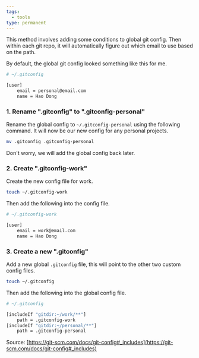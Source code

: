 ```yaml
---
tags:
  - tools
type: permanent
---
```

This method involves adding some conditions to global git config. Then within each git repo, it will automatically figure out which email to use based on the path.

By default, the global git config looked something like this for me.

```bash
# ~/.gitconfig

[user]
    email = personal@email.com
    name = Hao Dong
```

### 1. Rename ".gitconfig" to ".gitconfig-personal"

Rename the global config to `~/.gitconfig-personal` using the following command. It will now be our new config for any personal projects.

```bash
mv .gitconfig .gitconfig-personal
```

Don't worry, we will add the global config back later.

### 2. Create ".gitconfig-work"

Create the new config file for work.

```bash
touch ~/.gitconfig-work
```

Then add the following into the config file.

```bash
# ~/.gitconfig-work

[user]
    email = work@email.com
    name = Hao Dong
```

### 3. Create a new ".gitconfig"

Add a new global `.gitconfig` file, this will point to the other two custom config files.

```bash
touch ~/.gitconfig
```

Then add the following into the global config file.

```bash
# ~/.gitconfig

[includeIf "gitdir:~/work/**"]
    path = .gitconfig-work
[includeIf "gitdir:~/personal/**"]
    path = .gitconfig-personal
```

Source: [https://git-scm.com/docs/git-config#_includes](https://git-scm.com/docs/git-config#_includes)

